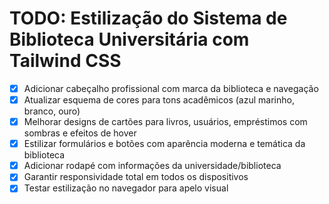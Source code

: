 # TODO: Estilização do Sistema de Biblioteca Universitária com Tailwind CSS

- [x] Adicionar cabeçalho profissional com marca da biblioteca e navegação
- [x] Atualizar esquema de cores para tons acadêmicos (azul marinho, branco, ouro)
- [x] Melhorar designs de cartões para livros, usuários, empréstimos com sombras e efeitos de hover
- [x] Estilizar formulários e botões com aparência moderna e temática da biblioteca
- [x] Adicionar rodapé com informações da universidade/biblioteca
- [x] Garantir responsividade total em todos os dispositivos
- [x] Testar estilização no navegador para apelo visual
